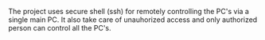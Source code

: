 The project uses secure shell (ssh) for remotely controlling the PC's via a single main PC.
It also take care of unauhorized access and only authorized person can control all the PC's. 
